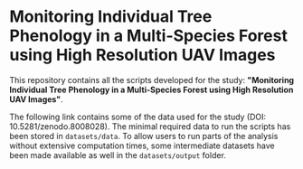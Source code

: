 # Monitoring Individual Tree Phenology in a Multi-Species Forest using High Resolution UAV Images

This repository contains all the scripts developed for the study: **"Monitoring Individual Tree Phenology in a Multi-Species Forest using High Resolution UAV Images"**.

The following link contains some of the data used for the study (DOI: 10.5281/zenodo.8008028). The minimal required data to run the scripts has been stored in `datasets/data`. To allow users to run parts of the analysis without extensive computation times, some intermediate datasets have been made available as well in the `datasets/output` folder.
